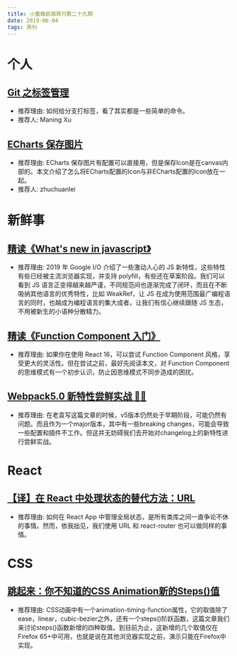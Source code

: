 ```yaml
---
title: 小蜜蜂前端周刊第二十九期
date: 2019-06-04
tags: 周刊
---
```


# 个人

## [Git 之标签管理](https://www.jianshu.com/p/9b02c07fdcc7)

+ 推荐理由: 如何给分支打标签，看了其实都是一些简单的命令。
+ 推荐人: Maning Xu

## [ECharts 保存图片](https://zhuchuanlei.github.io/blog/echarts-save-image/)

+ 推荐理由: ECharts 保存图片有配置可以直接用，但是保存Icon是在canvas内部的。本文介绍了怎么将ECharts配置的Icon与非ECharts配置的Icon放在一起。
+ 推荐人: zhuchuanlei

# 新鲜事

## [精读《What's new in javascript》](https://juejin.im/post/5cf4773be51d4556bb4cd334)

+ 推荐理由: 2019 年 Google I/O 介绍了一些激动人心的 JS 新特性，这些特性有些已经被主流浏览器实现，并支持 polyfill，有些还在草案阶段。我们可以看到 JS 语言正变得越来越严谨，不同规范间也逐渐完成了闭环，而且在不断吸纳其他语言的优秀特性，比如 WeakRef，让 JS 在成为使用范围最广编程语言的同时，也越成为编程语言的集大成者，让我们有信心继续跟随 JS 生态，不用被新生的小语种分散精力。

## [精读《Function Component 入门》](https://github.com/dt-fe/weekly/blob/v2/104.%E7%B2%BE%E8%AF%BB%E3%80%8AFunction%20Component%20%E5%85%A5%E9%97%A8%E3%80%8B.md)

+ 推荐理由: 如果你在使用 React 16，可以尝试 Function Component 风格，享受更大的灵活性。但在尝试之前，最好先阅读本文，对 Function Component 的思维模式有一个初步认识，防止因思维模式不同步造成的困扰。

## [Webpack5.0 新特性尝鲜实战 🦀🦀](https://mp.weixin.qq.com/s?__biz=MzAwNTAzMjcxNg==&mid=2651425648&idx=1&sn=4ea1ceae6b6393a0e344b9f7344e40b4&chksm=80dff513b7a87c0574dd701cb96128033445a66c93dc1b2e2c8ce73d685a9184b73e523660e5&mpshare=1&scene=2&srcid=&from=timeline&ascene=2&devicetype=androi)

+ 推荐理由: 在老袁写这篇文章的时候，v5版本仍然处于早期阶段，可能仍然有问题。而且作为一个major版本，其中有一些breaking changes，可能会导致一些配置和插件不工作。但这并无妨碍我们去开始对changelog上的新特性进行尝鲜实战。

# React

## [【译】在 React 中处理状态的替代方法：URL](https://segmentfault.com/a/1190000019364821#articleHeader5)

+ 推荐理由: 如何在 React App 中管理全局状态，是所有类库之间一直争论不休的事情。然而，依我拙见，我们使用 URL 和 react-router 也可以做同样的事情。

# CSS

## [跳起来：你不知道的CSS Animation新的Steps()值](https://segmentfault.com/a/1190000019371312)

+ 推荐理由: CSS动画中有一个animation-timing-function属性，它的取值除了ease，linear，cubic-bezier之外，还有一个steps()阶跃函数，这篇文章我们来讨论steps()函数新增的四种取值。到目前为止，这新增的几个取值仅在Firefox 65+中可用，也就是说在其他浏览器实现之前，演示只能在Firefox中实现。
